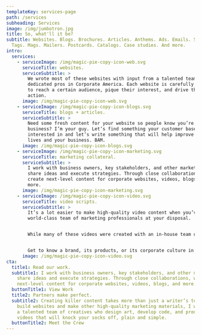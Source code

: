 ```yaml
---
templateKey: services-page
path: /services
subheading: Services
image: /img/jumbotron.jpg
title: So, what'll it be?
subtitle: Websites. Blogs. Brochures. Articles. Anthems. Ads. Emails. Slogans.
  Tags. Mags. Mailers. Postcards. Catalogs. Case studies. And more.
intro:
  services:
    - serviceImage: /img/magic-pie-copy-icon-web.svg
      serviceTitle: websites.
      serviceSubtitle: >
        We wrote most of these websites with input from a talented team of
        dedicated pros in Corporate America. Each website is carefully crafted
        to reach a certain audience, pique their interest, and drive them to
        action.
      image: /img/magic-pie-copy-icon-web.svg
    - serviceImage: /img/magic-pie-copy-icon-blogs.svg
      serviceTitle: blogs + articles.
      serviceSubtitle: >
        Need some fresh content for your website so people know you’re still in
        business? I’m your guy. Let’s find something your customer base will be
        interested in and let’s write something that will help improve their
        lives and your business. BAM.
      image: /img/magic-pie-copy-icon-blogs.svg
    - serviceImage: /img/magic-pie-copy-icon-marketing.svg
      serviceTitle: marketing collateral.
      serviceSubtitle: >
        I work with business owners, key stakeholders, and other marketers to
        share ideas and execute strategies. Through close collaborations, we
        create next-level content for corporate websites, videos, blogs, and
        more.
      image: /img/magic-pie-copy-icon-marketing.svg
    - serviceImage: /img/magic-pie-copy-icon-video.svg
      serviceTitle: video scripts.
      serviceSubtitle: >
        It’s a lot easier to make high-quality video content when you’ve got a
        world-class team of marketing professionals at your disposal.


        While many of these videos were created with an in-house team of talented creatives at a local startup, they reflect the Magic Pie craft of scriptwriting and voice-over work.


        Get to know a brand, its products, or its corporate culture in these videos produced by the brain trust at Magic Pie Copy.
      image: /img/magic-pie-copy-icon-video.svg
cta:
  title1: Read our work.
  subtitle1: I work with business owners, key stakeholders, and other marketers to
    share ideas and execute strategies. Through close collaborations, we create
    next-level content for corporate websites, videos, blogs, and more.
  buttonTitle1: View Work
  title2: Partners make perfect.
  subtitle2: Creating killer content takes more than just a writer’s touch. To
    build websites and make other high-quality marketing materials, I work with
    a talented team of creatives who design art, develop code, and produce
    videos that will knock your socks off, plain and simple.
  buttonTitle2: Meet the Crew
---
```


